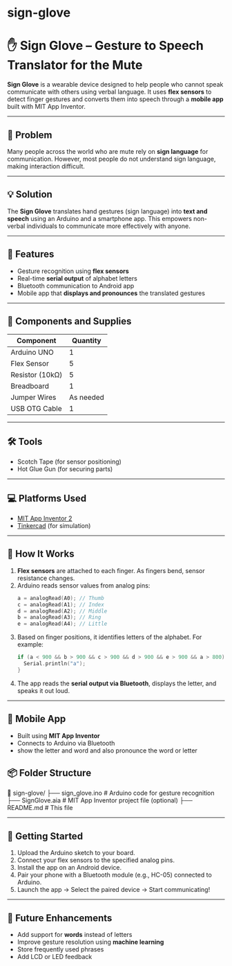 # sign-glove
# ✋ Sign Glove – Gesture to Speech Translator for the Mute

**Sign Glove** is a wearable device designed to help people who cannot speak communicate with others using verbal language. It uses **flex sensors** to detect finger gestures and converts them into speech through a **mobile app** built with MIT App Inventor.

---

## 🧠 Problem

Many people across the world who are mute rely on **sign language** for communication. However, most people do not understand sign language, making interaction difficult.

---

## 💡 Solution

The **Sign Glove** translates hand gestures (sign language) into **text and speech** using an Arduino and a smartphone app. This empowers non-verbal individuals to communicate more effectively with anyone.

---

## 🎯 Features

- Gesture recognition using **flex sensors**
- Real-time **serial output** of alphabet letters
- Bluetooth communication to Android app
- Mobile app that **displays and pronounces** the translated gestures

---

## 🧰 Components and Supplies

| Component               | Quantity |
|-------------------------|----------|
| Arduino UNO             | 1        |
| Flex Sensor             | 5        |
| Resistor (10kΩ)         | 5        |
| Breadboard              | 1        |
| Jumper Wires            | As needed |
| USB OTG Cable           | 1        |

---

## 🛠 Tools

- Scotch Tape (for sensor positioning)
- Hot Glue Gun (for securing parts)

---

## 💻 Platforms Used

- [MIT App Inventor 2](https://appinventor.mit.edu/)
- [Tinkercad](https://www.tinkercad.com/) (for simulation)

---

## 🧪 How It Works

1. **Flex sensors** are attached to each finger. As fingers bend, sensor resistance changes.
2. Arduino reads sensor values from analog pins:
    ```cpp
    a = analogRead(A0); // Thumb  
    c = analogRead(A1); // Index  
    d = analogRead(A2); // Middle  
    b = analogRead(A3); // Ring  
    e = analogRead(A4); // Little
    ```
3. Based on finger positions, it identifies letters of the alphabet. For example:
    ```cpp
    if (a < 900 && b > 900 && c > 900 && d > 900 && e > 900 && a > 800) {
      Serial.println("a");
    }
    ```
4. The app reads the **serial output via Bluetooth**, displays the letter, and speaks it out loud.

---

## 📱 Mobile App

- Built using **MIT App Inventor**
- Connects to Arduino via Bluetooth
- show the letter and word and also pronounce the word or letter 

## 📦 Folder Structure
📂 sign-glove/
├── sign_glove.ino # Arduino code for gesture recognition
├── SignGlove.aia # MIT App Inventor project file (optional)
├── README.md # This file


---

## 🚀 Getting Started

1. Upload the Arduino sketch to your board.
2. Connect your flex sensors to the specified analog pins.
3. Install the app on an Android device.
4. Pair your phone with a Bluetooth module (e.g., HC-05) connected to Arduino.
5. Launch the app → Select the paired device → Start communicating!

---

## 🧭 Future Enhancements

- Add support for **words** instead of letters
- Improve gesture resolution using **machine learning**
- Store frequently used phrases
- Add LCD or LED feedback

